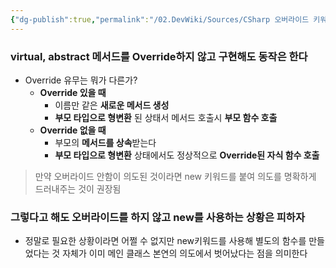 ```yaml
---
{"dg-publish":true,"permalink":"/02.DevWiki/Sources/CSharp 오버라이드 키워드 유무의 차이/","tags":["dg-publish"],"noteIcon":""}
---
```


### virtual, abstract 메서드를 Override하지 않고 구현해도 동작은 한다

- Override 유무는 뭐가 다른가?
    - **Override 있을 때**
        - 이름만 같은 **새로운 메서드 생성**
        - **부모 타입으로 형변환** 된 상태서 메서드 호출시 **부모 함수 호출**
    - **Override 없을 때**
        - 부모의 **메서드를 상속**받는다
        - **부모 타입으로 형변환** 상태에서도 정상적으로 **Override된 자식 함수 호출**

> 만약 오버라이드 안함이 의도된 것이라면 new 키워드를 붙여 의도를 명확하게 드러내주는 것이 권장됨

### 그렇다고 해도 오버라이드를 하지 않고 new를 사용하는 상황은 피하자

- 정말로 필요한 상황이라면 어쩔 수 없지만 new키워드를 사용해 별도의 함수를 만들었다는 것 자체가 이미 메인 클래스 본연의 의도에서 벗어났다는 점을 의미한다